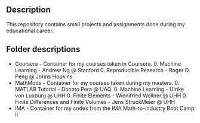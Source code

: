 ## Description ##
This repository contains small projects and assignments done during my educational career.

## Folder descriptions ##
* Coursera - Container for my courses taken in Coursera.
    0. Machine Learning - Andrew Ng @ Stanford
    0. Reproducible Research - Roger D. Peng @ Johns Hopkins
* MathMods - Container for my courses taken during my masters.
    0. MATLAB Tutorial - Donato Pera @ UAQ.
    0. Machine Learning - Ulrike von Luxburg @ UHH
    0. Finite Elements - Winnifried Wollner @ UHH
    0. Finite Differences and Finite Volumes - Jens StruckMeier @ UHH
* IMA - Container for my codes from the IMA Math-to-Industry Boot Camp II
